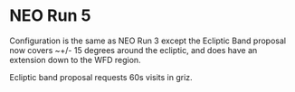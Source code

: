 # NEO Run 5

Configuration is the same as NEO Run 3 except the Ecliptic Band proposal now
covers ~+/- 15 degrees around the ecliptic, and does have an extension down
to the WFD region.

Ecliptic band proposal requests 60s visits in griz.
